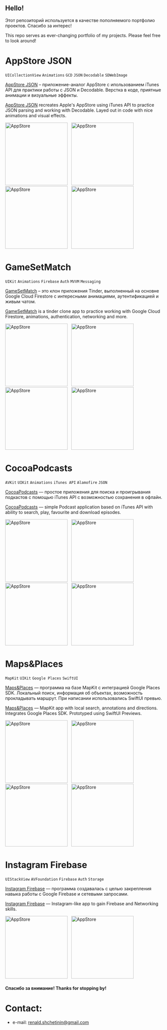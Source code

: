 ## Hello!
Этот репозиторий используется в качестве пополняемого портфолио проектов. Спасибо за интерес!

This repo serves as ever-changing portfolio of my projects. Please feel free to look around!

# AppStore JSON
`UICollectionView` ` Animations ` ` GCD ` ` JSON ` ` Decodable `  ` SDWebImage ` 

[AppStore JSON](https://github.com/sknerd/AppStoreJSON) – приложение-аналог AppStore с ипользованием iTunes API для практики работы с JSON и Decodable. Верстка в коде, приятные анимации и визуальные эффекты.

[AppStore JSON](https://github.com/sknerd/AppStoreJSON) recreates Apple's AppStore using iTunes API to practice JSON parsing and working with Decodable. Layed out in code with nice animations and visual effects.

<p align="left">
<img src="images/appstore/appStore_animation.gif" width="200" 
title="AppStore">&nbsp;&nbsp;
<img src="images/appstore/appstorescr1.png" width="200"  title="AppStore">&nbsp;&nbsp;
<img src="images/appstore/appstorescr3.png" width="200" title="AppStore">&nbsp;&nbsp;
<img src="images/appstore/appStore_browse.gif" width="200" title="AppStore">&nbsp;&nbsp;
</p>






# GameSetMatch
`UIKit` `Animations` `Firebase` `Auth` `MVVM` `Messaging`

[GameSetMatch](https://github.com/sknerd/GameSetMatch) – это клон приложения Tinder, выполненный на основне Google Cloud Firestore с интересными анимациями, аутентификацией и живым чатом.

[GameSetMatch](https://github.com/sknerd/GameSetMatch) is a tinder clone app to practice working with Google Cloud Firestore, animations, authentication, networking and more.

<p align="left">
<img src="images/gsm/gsm_match.gif" width="200" 
title="AppStore">&nbsp;&nbsp
<img src="images/gsm/tinderscr4.png" width="200"  title="AppStore">&nbsp;&nbsp;
<img src="images/gsm/gsm_chat.gif" width="200" title="AppStore">&nbsp;&nbsp;
<img src="images/gsm/tinderscr3.png" width="200" title="AppStore">&nbsp;&nbsp;
</p>






# CocoaPodcasts
`AVKit` `UIKit` `Animations` `iTunes API` `Alamofire` `JSON`

[CocoaPodcasts](https://github.com/sknerd/CocoaPodcasts) — простое приложения для поиска и проигрывания подкастов с помощью iTunes API с возможностью сохранения в офлайн.

[CocoaPodcasts](https://github.com/sknerd/CocoaPodcasts) — simple Podcast application based on iTunes API with ability to search, play, favourite and download episodes.

<p align="left">
<img src="images/podcasts/pod_player.gif" width="200" 
title="AppStore">&nbsp;&nbsp
<img src="images/podcasts/podcastsscr2.png" width="200"  title="AppStore">&nbsp;&nbsp;
<img src="images/podcasts/pod_downloads.gif" width="200" title="AppStore">&nbsp;&nbsp;
<img src="images/podcasts/podcastsscr1.png" width="200" title="AppStore">&nbsp;&nbsp;
</p>







# Maps&Places
`MapKit` `UIKit` `Google Places` `SwiftUI`

[Maps&Places](https://github.com/sknerd/Maps-Places) — программа на базе MapKit c интеграцией Google Places SDK. Локальный поиск, информация об объектах, возможность прокладывать маршрут. При написании использовались SwiftUI превью.

[Maps&Places](https://github.com/sknerd/Maps-Places) — MapKit app with local search, annotations and directions. Integrates Google Places SDK. Prototyped using SwiftUI Previews.

<p align="left">
<img src="images/maps/mapsscr1.png" width="200" 
title="AppStore">&nbsp;&nbsp
<img src="images/maps/maps_directions.gif" width="200"  title="AppStore">&nbsp;&nbsp;
<img src="images/maps/maps_googlePlaces.gif" width="200" title="AppStore">&nbsp;&nbsp;
<img src="images/maps/maps_local.gif" width="200" title="AppStore">&nbsp;&nbsp;
</p>







# Instagram Firebase
`UIStackView` `AVFoundation` `Firebase` `Auth` `Storage`

[Instagram Firebase](https://github.com/sknerd/InstagramFirebase) — программа создавалась с целью закрепления навыка работы с Google Firebase и сетевыми запросами.

[Instagram Firebase](https://github.com/sknerd/InstagramFirebase) — Instagram-like app to gain Firebase and Networking skills.

<p align="left">
<img src="images/instagram/instagramscr1.png" width="200" 
title="AppStore">&nbsp;&nbsp
<img src="images/instagram/instagram.gif" width="200"  title="AppStore">&nbsp;&nbsp;
</p>



#### Спасибо за внимание! Thanks for stopping by!



# Contact:

- e-mail: renald.shchetinin@gmail.com
